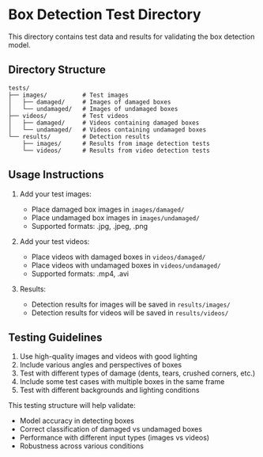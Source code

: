 # Box Detection Test Directory

This directory contains test data and results for validating the box detection model.

## Directory Structure

```
tests/
├── images/          # Test images
│   ├── damaged/     # Images of damaged boxes
│   └── undamaged/   # Images of undamaged boxes
├── videos/          # Test videos
│   ├── damaged/     # Videos containing damaged boxes
│   └── undamaged/   # Videos containing undamaged boxes
└── results/         # Detection results
    ├── images/      # Results from image detection tests
    └── videos/      # Results from video detection tests
```

## Usage Instructions

1. Add your test images:
   - Place damaged box images in `images/damaged/`
   - Place undamaged box images in `images/undamaged/`
   - Supported formats: .jpg, .jpeg, .png

2. Add your test videos:
   - Place videos with damaged boxes in `videos/damaged/`
   - Place videos with undamaged boxes in `videos/undamaged/`
   - Supported formats: .mp4, .avi

3. Results:
   - Detection results for images will be saved in `results/images/`
   - Detection results for videos will be saved in `results/videos/`

## Testing Guidelines

1. Use high-quality images and videos with good lighting
2. Include various angles and perspectives of boxes
3. Test with different types of damage (dents, tears, crushed corners, etc.)
4. Include some test cases with multiple boxes in the same frame
5. Test with different backgrounds and lighting conditions

This testing structure will help validate:
- Model accuracy in detecting boxes
- Correct classification of damaged vs undamaged boxes
- Performance with different input types (images vs videos)
- Robustness across various conditions
